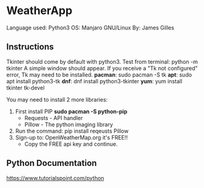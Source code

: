 # WeatherApp
Language used: Python3
OS: Manjaro GNU/Linux
By: James Gilles
## Instructions
Tkinter should come by default with python3.
Test from terminal: python -m tkinter
A simple window should appear. If you receive a "Tk not configured" error, Tk may need to be installed.
**pacman**: sudo pacman -S tk
 **apt**: sudo apt install python3-tk
 **dnf**: dnf install python3-tkinter
 **yum**: yum install tkinter tk-devel
	
You may need to install 2 more libraries: 
1) First install PIP **sudo pacman -S python-pip** 
	* Requests - API handler
	* Pillow - The python imaging library
2) Run the command: pip install reqeusts Pillow
3) Sign-up to: OpenWeatherMap.org it's FREE!!
	* Copy the FREE api key and continue.

## Python Documentation
https://www.tutorialspoint.com/python
